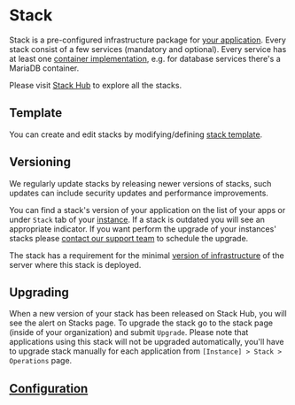 # Stack

Stack is a pre-configured infrastructure package for [your application](../apps/README.md). Every stack consist of a few services (mandatory and optional). Every service has at least one [container implementation](containers/containers.md), e.g. for database services there's a MariaDB container. 

Please visit [Stack Hub](https://cloud.wodby.com/stackhub) to explore all the stacks.

## Template

You can create and edit stacks by modifying/defining [stack template](template.md).  

## Versioning

We regularly update stacks by releasing newer versions of stacks, such updates can include security updates and performance improvements.

You can find a stack's version of your application on the list of your apps or under `Stack` tab of your [instance](../apps/instances.md). If a stack is outdated you will see an appropriate indicator. If you want perform the upgrade of your instances' stacks please [contact our support team](../product/support.md) to schedule the upgrade.
 
The stack has a requirement for the minimal [version of infrastructure](../infrastructure/versioning.md) of the server where this stack is deployed.

## Upgrading

When a new version of your stack has been released on Stack Hub, you will see the alert on Stacks page. To upgrade the stack go to the stack page (inside of your organization) and submit `Upgrade`. Please note that applications using this stack will not be upgraded automatically, you'll have to upgrade stack manually for each application from `[Instance] > Stack > Operations` page.    

## [Configuration](configuration.md)
